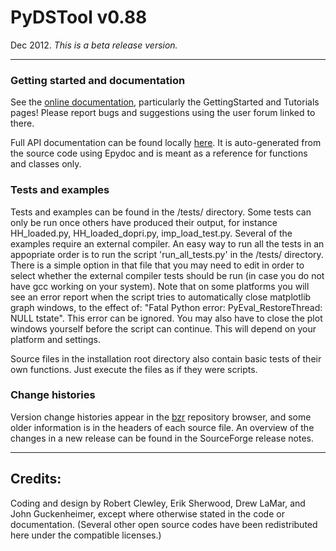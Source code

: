 PyDSTool v0.88
==============

Dec 2012. *This is a beta release version.*

* * * * *

### Getting started and documentation

See the [online documentation](http://pydstool.sourceforge.net), particularly the GettingStarted and Tutorials pages! Please report bugs and suggestions using the user forum linked to there.

Full API documentation can be found locally [here](./html/index.html). It is auto-generated from the source code using Epydoc and is meant as a reference for functions and classes only.

### Tests and examples

Tests and examples can be found in the /tests/ directory. Some tests can only be run once others have produced their output, for instance HH\_loaded.py, HH\_loaded\_dopri.py, imp\_load\_test.py. Several of the examples require an external compiler. An easy way to run all the tests in an appopriate order is to run the script 'run\_all\_tests.py' in the /tests/ directory. There is a simple option in that file that you may need to edit in order to select whether the external compiler tests should be run (in case you do not have gcc working on your system). Note that on some platforms you will see an error report when the script tries to automatically close matplotlib graph windows, to the effect of: "Fatal Python error: PyEval\_RestoreThread: NULL tstate". This error can be ignored. You may also have to close the plot windows yourself before the script can continue. This will depend on your platform and settings.

Source files in the installation root directory also contain basic tests of their own functions. Just execute the files as if they were scripts.

### Change histories

Version change histories appear in the [bzr](http://pydstool.bzr.sourceforge.net/bzr/pydstool/changes) repository browser, and some older information is in the headers of each source file. An overview of the changes in a new release can be found in the SourceForge release notes.

* * * * *

Credits:
--------

Coding and design by Robert Clewley, Erik Sherwood, Drew LaMar, and John Guckenheimer, except where otherwise stated in the code or documentation. (Several other open source codes have been redistributed here under the compatible licenses.)

